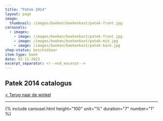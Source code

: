```yaml
---
title: "Patek 2014"
layout: page
image: 
  thumbnail: /images/boeken/boekenkast/patek-front.jpg
carousels:
  - images: 
    - image: /images/boeken/boekenkast/patek-front.jpg
    - image: /images/boeken/boekenkast/patek-mid.jpg
    - image: /images/boeken/boekenkast/patek-back.jpg
shop-status: beschikbaar
item-type: boek
date: 01-11-2023
excerpt_separator: <!--end_excerpt-->
---
```


## Patek 2014 catalogus

<!--end_excerpt-->

[< Terug naar de winkel](/winkel)

***

{% include carousel.html height="100" unit="%" duration="7" number="1" %}
